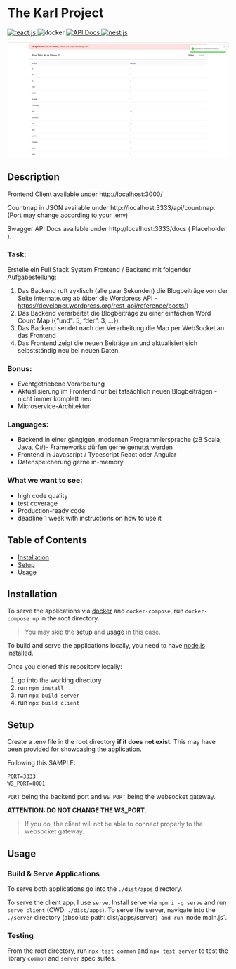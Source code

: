 # The Karl Project


<a href="http://localhost:3000"> ![react.js](https://img.shields.io/badge/react-js-blue?style=for-the-badge) </a>
![docker](https://img.shields.io/badge/-docker-informational?style=for-the-badge)
<a href="http://localhost:3333/docs"> ![API Docs](https://img.shields.io/badge/API_Docs-informational?style=for-the-badge)  </a>
<a href="http://localhost:3333/docs"> ![nest.js](https://img.shields.io/badge/-nestjs-grey?style=for-the-badge)</a>

![demo.png](/assets/demo.png)

## Description 

Frontend Client available under http://localhost:3000/ 

Countmap in JSON available under http://localhost:3333/api/countmap. (Port may change according to your .env)

Swagger API Docs available under http://localhost:3333/docs ( Placeholder ).

### Task:

Erstelle ein Full Stack System Frontend / Backend mit folgender Aufgabestellung:
1. Das Backend ruft zyklisch (alle paar Sekunden) die Blogbeiträge von der Seite internate.org ab (über die Wordpress API - https://developer.wordpress.org/rest-api/reference/posts/)
2. Das Backend verarbeitet die Blogbeiträge zu einer einfachen Word Count Map ({“und”: 5, “der”: 3, ...})
3. Das Backend sendet nach der Verarbeitung die Map per WebSocket an das Frontend
4. Das Frontend zeigt die neuen Beiträge an und aktualisiert sich selbstständig neu bei neuen Daten.

### Bonus:
- Eventgetriebene Verarbeitung
- Aktualisierung im Frontend nur bei tatsächlich neuen Blogbeiträgen - nicht immer komplett neu
- Microservice-Architektur

### Languages:
- Backend in einer gängigen, modernen Programmiersprache (zB Scala, Java, C#)- Frameworks dürfen gerne genutzt werden
- Frontend in Javascript / Typescript React oder Angular
- Datenspeicherung gerne in-memory

### What we want to see:
- high code quality
- test coverage
- Production-ready code
- deadline 1 week with instructions on how to use it

## Table of Contents

* [Installation](#installation)
* [Setup](#setup)
* [Usage](#usage)

## Installation

To serve the applications via [docker](https://www.docker.com/) and `docker-compose`,
run `docker-compose up` in the root directory.

> You may skip the [setup](#setup) and [usage](#usage) in this case.

To build and serve the applications locally, you need to have [node.js](https://nodejs.org/en/) installed. 

Once you cloned this repository locally:
1. go into the working directory
2. run `npm install`
3. run `npx build server`
4. run `npx build client`

## Setup

Create a .env file in the root directory **if it does not exist**. This may have been provided for showcasing the application.

Following this SAMPLE:
```.env
PORT=3333
WS_PORT=8001
```

`PORT` being the backend port and `WS_PORT` being the websocket gateway. 

**ATTENTION: DO NOT CHANGE THE WS_PORT**.

> If you do, the client will not be able to connect properly to the websocket gateway.

## Usage 

### Build & Serve Applications

To serve both applications go into the `./dist/apps` directory.

To serve the client app, I use `serve`. Install serve via `npm i -g serve` and run `serve client` (CWD: `./dist/apps`).
To serve the server, navigate into the `./server` directory (absolute path: dist/apps/server`) and run `node main.js`.

### Testing

From the root directory, run `npx test common` and `npx test server` to test the library `common` and `server` spec suites. 
